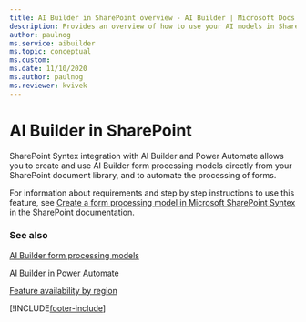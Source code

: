 ```yaml
---
title: AI Builder in SharePoint overview - AI Builder | Microsoft Docs
description: Provides an overview of how to use your AI models in SharePoint.
author: paulnog
ms.service: aibuilder
ms.topic: conceptual
ms.custom: 
ms.date: 11/10/2020
ms.author: paulnog
ms.reviewer: kvivek
---
```


# AI Builder in SharePoint

SharePoint Syntex integration with  AI Builder and Power Automate allows you to create and use AI Builder form processing models directly from your SharePoint document library, and to automate the processing of forms. 

For information about requirements and step by step instructions to use this feature, see [Create a form processing model in Microsoft SharePoint Syntex](/microsoft-365/contentunderstanding/create-a-form-processing-model) in the SharePoint documentation.

### See also

[AI Builder form processing models](form-processing-model-overview.md)

[AI Builder in Power Automate](use-in-flow-overview.md)

[Feature availability by region](availability-region.md)  


[!INCLUDE[footer-include](includes/footer-banner.md)]